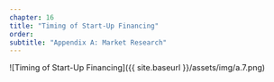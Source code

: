 ```yaml
---
chapter: 16
title: "Timing of Start-Up Financing"
order: 
subtitle: "Appendix A: Market Research"
---
```


![Timing of Start-Up Financing]({{ site.baseurl }}/assets/img/a.7.png)